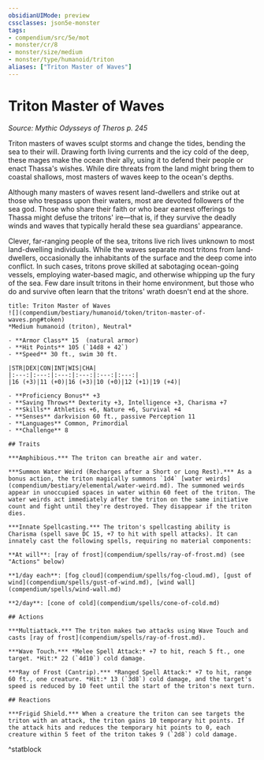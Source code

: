 ```yaml
---
obsidianUIMode: preview
cssclasses: json5e-monster
tags:
- compendium/src/5e/mot
- monster/cr/8
- monster/size/medium
- monster/type/humanoid/triton
aliases: ["Triton Master of Waves"]
---
```

# Triton Master of Waves
*Source: Mythic Odysseys of Theros p. 245*  

Triton masters of waves sculpt storms and change the tides, bending the sea to their will. Drawing forth living currents and the icy cold of the deep, these mages make the ocean their ally, using it to defend their people or enact Thassa's wishes. While dire threats from the land might bring them to coastal shallows, most masters of waves keep to the ocean's depths.

Although many masters of waves resent land-dwellers and strike out at those who trespass upon their waters, most are devoted followers of the sea god. Those who share their faith or who bear earnest offerings to Thassa might defuse the tritons' ire—that is, if they survive the deadly winds and waves that typically herald these sea guardians' appearance.

Clever, far-ranging people of the sea, tritons live rich lives unknown to most land-dwelling individuals. While the waves separate most tritons from land-dwellers, occasionally the inhabitants of the surface and the deep come into conflict. In such cases, tritons prove skilled at sabotaging ocean-going vessels, employing water-based magic, and otherwise whipping up the fury of the sea. Few dare insult tritons in their home environment, but those who do and survive often learn that the tritons' wrath doesn't end at the shore.

```ad-statblock
title: Triton Master of Waves
![](compendium/bestiary/humanoid/token/triton-master-of-waves.png#token)
*Medium humanoid (triton), Neutral*

- **Armor Class** 15  (natural armor)
- **Hit Points** 105 (`14d8 + 42`)
- **Speed** 30 ft., swim 30 ft.

|STR|DEX|CON|INT|WIS|CHA|
|:---:|:---:|:---:|:---:|:---:|:---:|
|16 (+3)|11 (+0)|16 (+3)|10 (+0)|12 (+1)|19 (+4)|

- **Proficiency Bonus** +3
- **Saving Throws** Dexterity +3, Intelligence +3, Charisma +7
- **Skills** Athletics +6, Nature +6, Survival +4
- **Senses** darkvision 60 ft., passive Perception 11
- **Languages** Common, Primordial
- **Challenge** 8

## Traits

***Amphibious.*** The triton can breathe air and water.

***Summon Water Weird (Recharges after a Short or Long Rest).*** As a bonus action, the triton magically summons `1d4` [water weirds](compendium/bestiary/elemental/water-weird.md). The summoned weirds appear in unoccupied spaces in water within 60 feet of the triton. The water weirds act immediately after the triton on the same initiative count and fight until they're destroyed. They disappear if the triton dies.

***Innate Spellcasting.*** The triton's spellcasting ability is Charisma (spell save DC 15, +7 to hit with spell attacks). It can innately cast the following spells, requiring no material components:

**At will**: [ray of frost](compendium/spells/ray-of-frost.md) (see "Actions" below)

**1/day each**: [fog cloud](compendium/spells/fog-cloud.md), [gust of wind](compendium/spells/gust-of-wind.md), [wind wall](compendium/spells/wind-wall.md)

**2/day**: [cone of cold](compendium/spells/cone-of-cold.md)

## Actions

***Multiattack.*** The triton makes two attacks using Wave Touch and casts [ray of frost](compendium/spells/ray-of-frost.md).

***Wave Touch.*** *Melee Spell Attack:* +7 to hit, reach 5 ft., one target. *Hit:* 22 (`4d10`) cold damage.

***Ray of Frost (Cantrip).*** *Ranged Spell Attack:* +7 to hit, range 60 ft., one creature. *Hit:* 13 (`3d8`) cold damage, and the target's speed is reduced by 10 feet until the start of the triton's next turn.

## Reactions

***Frigid Shield.*** When a creature the triton can see targets the triton with an attack, the triton gains 10 temporary hit points. If the attack hits and reduces the temporary hit points to 0, each creature within 5 feet of the triton takes 9 (`2d8`) cold damage.
```
^statblock
